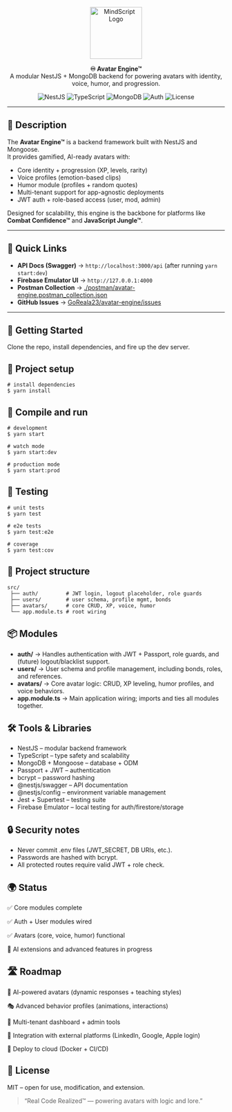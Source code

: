 <p align="center">
  <img src="./public/mindscript-logo.png" width="120" alt="MindScript Logo" />
</p>

<p align="center">
  <b>♾️ Avatar Engine™</b><br/>
  A modular NestJS + MongoDB backend for powering avatars with identity, voice, humor, and progression.
</p>

<p align="center">
  <!-- Badges -->
  <img src="https://img.shields.io/badge/built%20with-NestJS-red" alt="NestJS"/>
  <img src="https://img.shields.io/badge/language-TypeScript-blue" alt="TypeScript"/>
  <img src="https://img.shields.io/badge/database-MongoDB-green" alt="MongoDB"/>
  <img src="https://img.shields.io/badge/auth-JWT%20%26%20Passport-yellow" alt="Auth"/>
  <img src="https://img.shields.io/badge/license-MIT-lightgrey" alt="License"/>
</p>

---

## 🧠 Description

The **Avatar Engine™** is a backend framework built with NestJS and Mongoose.  
It provides gamified, AI-ready avatars with:

- Core identity + progression (XP, levels, rarity)
- Voice profiles (emotion-based clips)
- Humor module (profiles + random quotes)
- Multi-tenant support for app-agnostic deployments
- JWT auth + role-based access (user, mod, admin)

Designed for scalability, this engine is the backbone for platforms like **Combat Confidence™** and **JavaScript Jungle™**.

---

## 🔗 Quick Links

- **API Docs (Swagger)** → `http://localhost:3000/api` (after running `yarn start:dev`)
- **Firebase Emulator UI** → `http://127.0.0.1:4000`
- **Postman Collection** → [./postman/avatar-engine.postman_collection.json](./postman/avatar-engine.postman_collection.json)
- **GitHub Issues** → [GoReala23/avatar-engine/issues](https://github.com/GoReala23/avatar-engine/issues)

---

## 🧰 Getting Started

Clone the repo, install dependencies, and fire up the dev server.

## 🚀 Project setup

```
# install dependencies
$ yarn install
```

## 🏃 Compile and run

```
# development
$ yarn start

# watch mode
$ yarn start:dev

# production mode
$ yarn start:prod
```

## 🧪 Testing

```
# unit tests
$ yarn test

# e2e tests
$ yarn test:e2e

# coverage
$ yarn test:cov
```

## 📂 Project structure

```
src/
 ├── auth/         # JWT login, logout placeholder, role guards
 ├── users/        # user schema, profile mgmt, bonds
 ├── avatars/      # core CRUD, XP, voice, humor
 └── app.module.ts # root wiring
```

## 📦 Modules

- **auth/** → Handles authentication with JWT + Passport, role guards, and (future) logout/blacklist support.
- **users/** → User schema and profile management, including bonds, roles, and references.
- **avatars/** → Core avatar logic: CRUD, XP leveling, humor profiles, and voice behaviors.
- **app.module.ts** → Main application wiring; imports and ties all modules together.

## 🛠 Tools & Libraries

- NestJS – modular backend framework
- TypeScript – type safety and scalability
- MongoDB + Mongoose – database + ODM
- Passport + JWT – authentication
- bcrypt – password hashing
- @nestjs/swagger – API documentation
- @nestjs/config – environment variable management
- Jest + Supertest – testing suite
- Firebase Emulator – local testing for auth/firestore/storage

## 🔒 Security notes

- Never commit .env files (JWT_SECRET, DB URIs, etc.).
- Passwords are hashed with bcrypt.
- All protected routes require valid JWT + role check.

## 🌍 Status

✅ Core modules complete

✅ Auth + User modules wired

✅ Avatars (core, voice, humor) functional

🚧 AI extensions and advanced features in progress

## 🛣️ Roadmap

🤖 AI-powered avatars (dynamic responses + teaching styles)

🎭 Advanced behavior profiles (animations, interactions)

📡 Multi-tenant dashboard + admin tools

🔗 Integration with external platforms (LinkedIn, Google, Apple login)

🚀 Deploy to cloud (Docker + CI/CD)

## 📜 License

MIT – open for use, modification, and extension.

> “Real Code Realized™ — powering avatars with logic and lore.”
